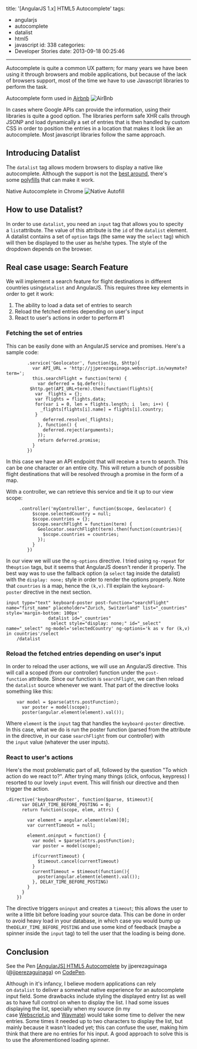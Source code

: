title: '[AngularJS 1.x] HTML5 Autocomplete'
tags:
  - angularjs
  - autocomplete
  - datalist
  - html5
  - javascript
id: 338
categories:
  - Developer Stories
date: 2013-09-18 00:25:46
---

Autocomplete is quite a common UX pattern; for many years we have been using it through browsers and mobile applications, but because of the lack of browsers support, most of the time we have to use Javascript libraries to perform the task.

Autocomplete form used in [Airbnb](https://airbnb.com) ![AirBnb](https://assets.jjperezaguinaga.com/v1/angularjs-html5-autocomplete/airbnb-autocomplete.png)

In cases where Google APIs can provide the information, using their libraries is quite a good option. The libraries perform safe XHR calls through JSONP and load dynamically a set of entries that is then handled by custom CSS in order to position the entries in a location that makes it look like an autocomplete. Most javascript libraries follow the same approach.<!--more-->

## Introducing Datalist

The `datalist` tag allows modern browsers to display a native like autocomplete. Although the support is not the [best around](http://caniuse.com/datalist), there's some [polyfills](http://css-tricks.com/relevant-dropdowns-polyfill-for-datalist/) that can make it work.

Native Autocomplete in Chrome ![Native Autofill](https://assets.jjperezaguinaga.com/v1/angularjs-html5-autocomplete/native-chrome-autocomplete.png)

## How to use Datalist?

In order to use `datalist`, you need an `input` tag that allows you to specity a `list`attribute. The value of this attribute is the `id` of the `datalist` element. A datalist contains a set of `option` tags (the same way the `select` tag) which will then be displayed to the user as he/she types. The style of the dropdown depends on the browser.

## Real case usage: Search Feature

We will implement a search feature for flight destinations in different countries using`datalist` and AngularJS. This requires three key elements in order to get it work:

1.  The ability to load a data set of entries to search
2.  Reload the fetched entries depending on user's input
3.  React to user's actions in order to perform #1

### Fetching the set of entries

This can be easily done with an AngularJS service and promises. Here's a sample code:

```
        .service('Geolocator', function($q, $http){
          var API_URL = 'http://jjperezaguinaga.webscript.io/waymate?term=';
          this.searchFlight = function(term) {
            var deferred = $q.defer();
         $http.get(API_URL+term).then(function(flights){
           var _flights = {};
           var flights = flights.data;
           for(var i = 0, len = flights.length; i  len; i++) {
             _flights[flights[i].name] = flights[i].country;
           }
              deferred.resolve(_flights);
            }, function() {
              deferred.reject(arguments);
            });
            return deferred.promise;
          } 
        })
```

In this case we have an API endpoint that will receive a `term` to search. This can be one character or an entire city. This will return a bunch of possible flight destinations that will be resolved through a promise in the form of a map.

With a controller, we can retrieve this service and tie it up to our view scope:

```
     .controller('myController', function($scope, Geolocator) {
          $scope.selectedCountry = null;
          $scope.countries = {};
          $scope.searchFlight = function(term) {
            Geolocator.searchFlight(term).then(function(countries){
              $scope.countries = countries;
            });
          }
        })
```

In our view we will use the `ng-options` directive. I tried using `ng-repeat` for the`option` tags, but it seems that AngularJS doesn't render it properly. The best way was to use the fallback option (a `select` tag inside the datalist) with the `display: none;` style in order to render the options properly. Note that `countries` is a map, hence the `(k,v)`. I'll explain the `keyboard-poster` directive in the next section.

```
input type="text" keyboard-poster post-function="searchFlight" name="first_name" placeholder="Zurich, Switzerland" list="_countries" style='margin-bottom: 100px'
                datalist id="_countries"
                 select style="display: none;" id="_select" name="_select" ng-model='selectedCountry' ng-options='k as v for (k,v) in countries'/select
    /datalist
```

### Reload the fetched entries depending on user's input

In order to reload the user actions, we will use an AngularJS directive. This will call a scoped (from our controller) function under the `post-function` attribute. Since our function is `searchFlight`, we can then reload the `datalist` source whenever we want. That part of the directive looks something like this:

```  
    var model = $parse(attrs.postFunction);
      var poster = model(scope);
      poster(angular.element(element).val());
```

Where `element` is the `input` tag that handles the `keyboard-poster` directive. In this case, what we do is run the poster function (parsed from the attribute in the directive, in our case `searchFlight` from our controller) with the `input` value (whatever the user inputs).

### React to user's actions

Here's the most problematic part of all, followed by the question "To which action do we react to?". After trying many things (click, onfocus, keypress) I resorted to our lovely `input` event. This will finish our directive and then trigger the action.

```
.directive('keyboardPoster', function($parse, $timeout){
      var DELAY_TIME_BEFORE_POSTING = 0;
      return function(scope, elem, attrs) {

        var element = angular.element(elem)[0];
        var currentTimeout = null;

        element.oninput = function() {
          var model = $parse(attrs.postFunction);
          var poster = model(scope);

          if(currentTimeout) {
            $timeout.cancel(currentTimeout)
          }
          currentTimeout = $timeout(function(){
            poster(angular.element(element).val());
          }, DELAY_TIME_BEFORE_POSTING)
        }
      }
    })
```

The directive triggers `oninput` and creates a `timeout`; this allows the user to write a little bit before loading your source data. This can be done in order to avoid heavy load in your database, in which case you would bump up the`DELAY_TIME_BEFORE_POSTING` and use some kind of feedback (maybe a spinner inside the `input` tag) to tell the user that the loading is being done.

## Conclusion

<p data-height="568" data-theme-id="1773" data-slug-hash="Dmspr" data-default-tab="result" data-user="jjperezaguinaga" class='codepen'>See the Pen <a href='http://codepen.io/jjperezaguinaga/pen/Dmspr/'>[AngularJS] HTML5 Autocomplete</a> by jjperezaguinaga (<a href='http://codepen.io/jjperezaguinaga'>@jjperezaguinaga</a>) on <a href='http://codepen.io'>CodePen</a>.</p>
<script async src="//assets.codepen.io/assets/embed/ei.js"></script>

Although in it's infancy, I believe modern applications can rely on `datalist` to deliver a somewhat native experience for an autocomplete input field. Some drawbacks include styling the displayed entry list as well as to have full control on when to display the list. I had some issues displaying the list, specially when my source (in my case [Webscript.io](https://www.webscript.io/) and [Waymate](https://www.waymate.de/en/searches)) would take some time to deliver the new entries. Some times it needed up to two characters to display the list, but mainly because it wasn't loaded yet; this can confuse the user, making him think that there are no entries for his input. A good approach to solve this is to use the aforementioned loading spinner.

